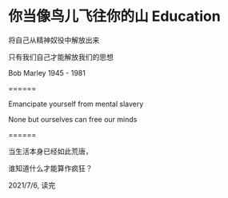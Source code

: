 # 你当像鸟儿飞往你的山 Education

将自己从精神奴役中解放出来

只有我们自己才能解放我们的思想

Bob Marley 1945 - 1981

======

Emancipate yourself from mental slavery

None but ourselves can free our minds

======

当生活本身已经如此荒唐，

谁知道什么才能算作疯狂？

2021/7/6, 读完
